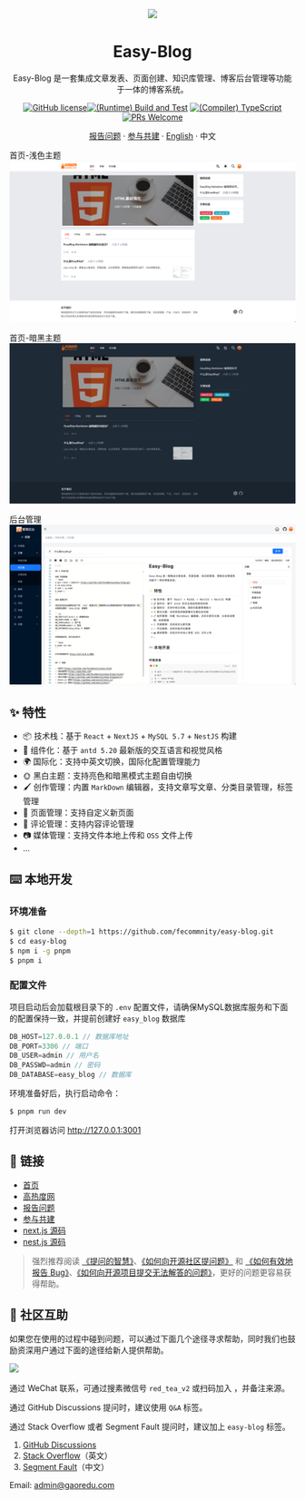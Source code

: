 <div align="center"><a name="readme-top"></a>

<a href="https://gaoredu.com" title="高热度网"><img height="180" src="https://www.gaoredu.com/wp-content/uploads/2023/10/logo.png"></a>

<h1>Easy-Blog</h1>

Easy-Blog 是一套集成文章发表、页面创建、知识库管理、博客后台管理等功能于一体的博客系统。

[![GitHub license](https://img.shields.io/badge/license-Apache-blue.svg)](https://github.com/fecommunity/easy-blog/blob/master/LICENSE)[![(Runtime) Build and Test](https://github.com/facebook/react/actions/workflows/runtime_build_and_test.yml/badge.svg)](https://github.com/fecommunity/easy-blog/blob/master/package.json) [![(Compiler) TypeScript](https://github.com/facebook/react/actions/workflows/compiler_typescript.yml/badge.svg?branch=main)](https://github.com/fecommunity/easy-blog/blob/master/client/tsconfig.json) [![PRs Welcome](https://img.shields.io/badge/PRs-welcome-brightgreen.svg)](https://github.com/fecommunity/easy-blog/pulls)

[报告问题](https://github.com/fecommunity/easy-blog/issues) · [参与共建](https://github.com/fecommunity/easy-blog/pulls) · [English](./README-en_US.md) · 中文
</div>

首页-浅色主题
[![首页-浅色主题](./public/light.png)](https://gaoredu.com)

首页-暗黑主题
[![首页-暗黑主题](./public/dark.png)](https://gaoredu.com)

后台管理
[![后台管理](./public/admin.png)](https://gaoredu.com)

## ✨ 特性

- 📦 技术栈：基于 `React` + `NextJS` + `MySQL 5.7` + `NestJS` 构建
- 🌈 组件化：基于 `antd 5.20` 最新版的交互语言和视觉风格
- 🌍 国际化：支持中英文切换，国际化配置管理能力
- 🌞 黑白主题：支持亮色和暗黑模式主题自由切换
- 🖌️ 创作管理：内置 `MarkDown` 编辑器，支持文章写文章、分类目录管理，标签管理
- 📃 页面管理：支持自定义新页面
- 💬 评论管理：支持内容评论管理
- 📷️ 媒体管理：支持文件本地上传和 `OSS` 文件上传
- ...

## ⌨️ 本地开发

### 环境准备
```bash
$ git clone --depth=1 https://github.com/fecommnity/easy-blog.git
$ cd easy-blog
$ npm i -g pnpm
$ pnpm i
```

### 配置文件

项目启动后会加载根目录下的 `.env` 配置文件，请确保MySQL数据库服务和下面的配置保持一致，并提前创建好 `easy_blog` 数据库

```js
DB_HOST=127.0.0.1 // 数据库地址
DB_PORT=3306 // 端口
DB_USER=admin // 用户名
DB_PASSWD=admin // 密码
DB_DATABASE=easy_blog // 数据库
```

环境准备好后，执行启动命令：

```bash
$ pnpm run dev
```

打开浏览器访问 http://127.0.0.1:3001


## 🔗 链接

- [首页](https://github.com/fecommunity/easy-blog)
- [高热度网](https://gaoredu.com)
- [报告问题](https://github.com/fecommunity/easy-blog/issues)
- [参与共建](https://github.com/fecommunity/easy-blog/pulls) 
- [next.js 源码](https://github.com/vercel/next.js)
- [nest.js 源码](https://github.com/nestjs/nest)


> 强烈推荐阅读 [《提问的智慧》](https://github.com/ryanhanwu/How-To-Ask-Questions-The-Smart-Way)、[《如何向开源社区提问题》](https://github.com/seajs/seajs/issues/545) 和 [《如何有效地报告 Bug》](http://www.chiark.greenend.org.uk/%7Esgtatham/bugs-cn.html)、[《如何向开源项目提交无法解答的问题》](https://zhuanlan.zhihu.com/p/25795393)，更好的问题更容易获得帮助。

## 👥 社区互助

如果您在使用的过程中碰到问题，可以通过下面几个途径寻求帮助，同时我们也鼓励资深用户通过下面的途径给新人提供帮助。
<div>
<a href="https://gaoredu.com" title="高热度网"><img height="200" src="https://www.gaoredu.com/wp-content/uploads/2024/08/WechatIMG23.jpg"></a>
</div>

通过 WeChat 联系，可通过搜素微信号 `red_tea_v2` 或扫码加入 ，并备注来源。

通过 GitHub Discussions 提问时，建议使用 `Q&A` 标签。

通过 Stack Overflow 或者 Segment Fault 提问时，建议加上 `easy-blog` 标签。


1. [GitHub Discussions](https://github.com/ant-design/ant-design/discussions)
2. [Stack Overflow](http://stackoverflow.com/questions/tagged/antd)（英文）
3. [Segment Fault](https://segmentfault.com/t/antd)（中文）

Email: admin@gaoredu.com